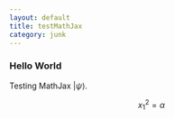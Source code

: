 ```yaml
---
layout: default
title: testMathJax
category: junk
---
```

### Hello World
Testing MathJax $|\psi\rangle$.

$$x_1^2=\alpha$$

